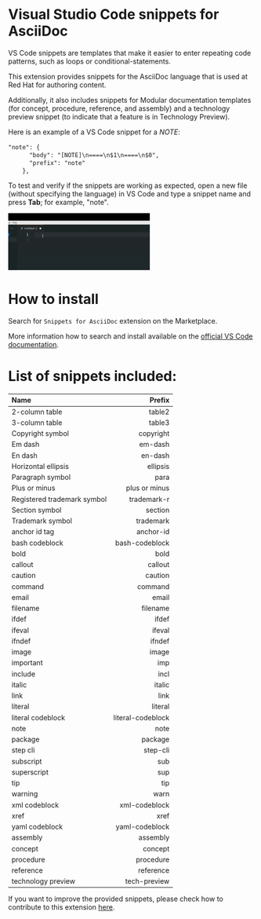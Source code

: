 # Visual Studio Code snippets for AsciiDoc 

VS Code snippets are templates that make it easier to enter repeating code patterns, such as loops or conditional-statements.

This extension provides snippets for the AsciiDoc language that is used at Red Hat for authoring content.

Additionally, it also includes snippets for Modular documentation templates (for concept, procedure, reference, and assembly) and a technology preview snippet (to indicate that a feature is in Technology Preview).

Here is an example of a VS Code snippet for a *NOTE*:

```
"note": {
      "body": "[NOTE]\n====\n$1\n====\n$0",
      "prefix": "note"
    },
```

To test and verify if the snippets are working as expected, open a new file (without specifying the language) in VS Code and type a snippet name and press **Tab**; for example, "note".

![create a new file, start typing note , call completion with tab then accept the completion, it inserts the full content for a note](images/note_snippet_vscode.gif)

# How to install

Search for `Snippets for AsciiDoc` extension on the Marketplace.

More information how to search and install available on the [official VS Code documentation](https://code.visualstudio.com/docs/editor/extension-marketplace).

# List of snippets included:

| Name	      		 	     | Prefix        	|
| :---        		 	     |     	---:     	|
| 2-column table     	     | table2        	|
| 3-column table   	 	     | table3        	|
| Copyright symbol   	     | copyright     	|
| Em dash   		 	     | em-dash       	|
| En dash   		 	     | en-dash       	|
| Horizontal ellipsis	     | ellipsis      	|
| Paragraph symbol 	 	     | para          	|
| Plus or minus     		 | plus or minus 	|
| Registered trademark symbol| trademark-r   	|
| Section symbol   			 | section       	|
| Trademark symbol   		 | trademark     	|
| anchor id tag   			 | anchor-id     	|
| bash codeblock   			 | bash-codeblock	|
| bold   					 | bold          	|
| callout   				 | callout       	|
| caution   				 | caution      	|
| command      				 | command      	|
| email   				 	 | email         	|
| filename   				 | filename      	|
| ifdef   				     | ifdef        	|
| ifeval   				 	 | ifeval        	|
| ifndef   				 	 | ifndef        	|
| image   				 	 | image         	|
| important   				 | imp           	|
| include   				 | incl         	|
| italic   				  	 | italic        	|
| link   				 	 | link          	|
| literal   				 | literal       	|
| literal codeblock   		 | literal-codeblock|
| note   				 	 | note        		|
| package   				 | package        	|
| step cli   				 | step-cli        	|
| subscript   				 | sub        		|
| superscript   			 | sup        		|
| tip   				 	 | tip        		|
| warning   				 | warn        		|
| xml codeblock   			 | xml-codeblock    |
| xref   				     | xref        		|
| yaml codeblock   			 | yaml-codeblock   |
| assembly   			 | assembly   |
| concept   			 | concept   |
| procedure   			 | procedure   |
| reference   			 | reference   |
| technology preview   			 | tech-preview   |

If you want to improve the provided snippets, please check how to contribute to this extension [here](Contributing.md#how-to-provide-more-snippets).

